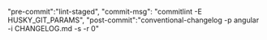 "pre-commit":"lint-staged",
      "commit-msg": "commitlint -E HUSKY_GIT_PARAMS",
      "post-commit":"conventional-changelog -p angular -i CHANGELOG.md -s -r 0"